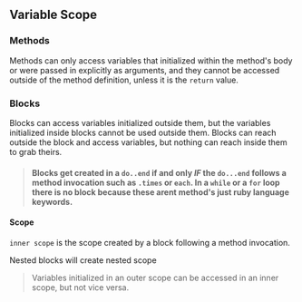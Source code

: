## Variable Scope

### Methods
Methods can only access variables that initialized within the method's body or were passed in explicitly as arguments, and they cannot be accessed outside of the method definition, unless it is the `return` value.

### Blocks
Blocks can access variables initialized outside them, but the variables initialized inside blocks cannot be used outside them. Blocks can reach outside the block and access variables, but nothing can reach inside them to grab theirs.

> #### Blocks get created in a `do..end` if and only _IF_ the `do...end` follows a method invocation such as `.times` or `each`. In a `while` or a `for` loop there is no block because these arent method's just ruby language keywords.


#### Scope
`inner scope` is the scope created by a block following a method invocation.

Nested blocks will create nested scope
> Variables initialized in an outer scope can be accessed in an inner scope, but not vice versa.

